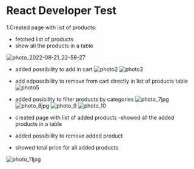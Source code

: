 # React Developer Test
1.Created page with list of products:
  - fetched list of products
  - show all the products in a table


![photo_2022-08-21_22-59-27](https://user-images.githubusercontent.com/67733994/185808744-11b691e7-716f-41ef-a50c-d7b55a376330.jpg)

- added possibility to add in cart
![photo2](https://user-images.githubusercontent.com/67733994/185808942-2bfe6de2-2bde-40b9-b709-cf0f2807d687.jpg)
![photo3](https://user-images.githubusercontent.com/67733994/185808952-a4969bf2-fb11-4b4d-a5f4-84196897795a.jpg)

- add edpossibility to remove from cart directly in list of products table
![photo5](https://user-images.githubusercontent.com/67733994/185809026-53f44929-37fa-47bd-b6f8-09f5a494afce.jpg)

- added posibility to filter products by categories
![photo_7jpg](https://user-images.githubusercontent.com/67733994/185809126-4267a6ab-3da4-4049-8992-7896d5792cf9.jpg)
![photo_8jpg](https://user-images.githubusercontent.com/67733994/185809131-c0b726a4-5c20-40c9-8ac7-5554da9320c5.jpg)
![photo_9](https://user-images.githubusercontent.com/67733994/185809135-e7bb1525-b966-4746-9a7e-f33ed2837257.jpg)
![photo_10](https://user-images.githubusercontent.com/67733994/185809138-fd3d2166-8f34-40b7-99d8-7db9e3dc77d0.jpg)

- created page with list of added products
-showed all the added products in a table
- added possibility to remove added product
- showed total price for all added products

![photo_11jpg](https://user-images.githubusercontent.com/67733994/185809246-b4b8aa18-fa77-4e59-9c52-67ab539b0772.jpg)
